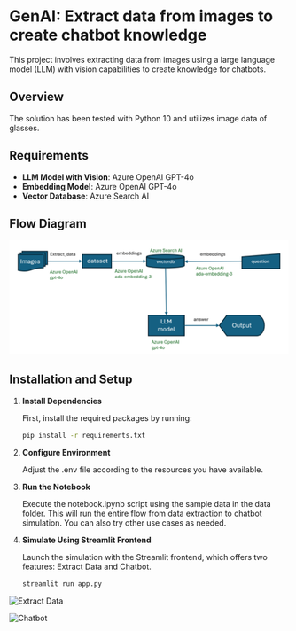# GenAI: Extract data from images to create chatbot knowledge
This project involves extracting data from images using a large language model (LLM) with vision capabilities to create knowledge for chatbots.

## Overview

The solution has been tested with Python 10 and utilizes image data of glasses.

## Requirements

- **LLM Model with Vision**: Azure OpenAI GPT-4o
- **Embedding Model**: Azure OpenAI GPT-4o
- **Vector Database**: Azure Search AI

## Flow Diagram

![Flow Diagram](images/flow.png)

## Installation and Setup

1. **Install Dependencies**

   First, install the required packages by running:

   ```bash
   pip install -r requirements.txt

2. **Configure Environment**

   Adjust the .env file according to the resources you have available.

3. **Run the Notebook**

   Execute the notebook.ipynb script using the sample data in the data folder. This will run the entire flow from data extraction to chatbot simulation. You can also try other use cases as needed.

4. **Simulate Using Streamlit Frontend**

   Launch the simulation with the Streamlit frontend, which offers two features: Extract Data and Chatbot.

   ```bash
   streamlit run app.py

![Extract Data](images/ExtractData.png)

![Chatbot](images/chatbot.png)
